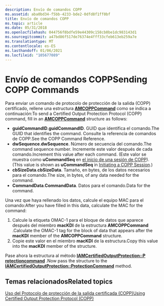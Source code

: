 ```yaml
---
description: Envío de comandos COPP
ms.assetid: aba0bd34-f5bb-4233-bde2-0dfd8f1ff0bf
title: Envío de comandos COPP
ms.topic: article
ms.date: 05/31/2018
ms.openlocfilehash: 044756f8bdfe59e44309c158cb0be1dc983143d1
ms.sourcegitcommit: a47bd86f517de76374e4fff33cfeb613eb259a7e
ms.translationtype: MT
ms.contentlocale: es-ES
ms.lasthandoff: 01/06/2021
ms.locfileid: "105677089"
---
```

# <a name="sending-copp-commands"></a><span data-ttu-id="799e3-103">Envío de comandos COPP</span><span class="sxs-lookup"><span data-stu-id="799e3-103">Sending COPP Commands</span></span>

<span data-ttu-id="799e3-104">Para enviar un comando de protocolo de protección de la salida (COPP) certificado, rellene una estructura [**AMCOPPCommand**](/windows/win32/api/strmif/ns-strmif-amcoppcommand) como se indica a continuación:</span><span class="sxs-lookup"><span data-stu-id="799e3-104">To send a Certified Output Protection Protocol (COPP) command, fill in an [**AMCOPPCommand**](/windows/win32/api/strmif/ns-strmif-amcoppcommand) structure as follows:</span></span>

-   <span data-ttu-id="799e3-105">**guidCommandID**.</span><span class="sxs-lookup"><span data-stu-id="799e3-105">**guidCommandID**.</span></span> <span data-ttu-id="799e3-106">GUID que identifica el comando.</span><span class="sxs-lookup"><span data-stu-id="799e3-106">The GUID that identifies the command.</span></span> <span data-ttu-id="799e3-107">Consulte la referencia de comandos de COPP.</span><span class="sxs-lookup"><span data-stu-id="799e3-107">See the COPP Command Reference.</span></span>
-   <span data-ttu-id="799e3-108">**dwSequence**.</span><span class="sxs-lookup"><span data-stu-id="799e3-108">**dwSequence**.</span></span> <span data-ttu-id="799e3-109">Número de secuencia del comando.</span><span class="sxs-lookup"><span data-stu-id="799e3-109">The command sequence number.</span></span> <span data-ttu-id="799e3-110">Incremente este valor después de cada comando.</span><span class="sxs-lookup"><span data-stu-id="799e3-110">Increment this value after each command.</span></span> <span data-ttu-id="799e3-111">(Este valor se muestra como **uCommandSeq** en [el inicio de una sesión de COPP](initiating-a-copp-session.md)).</span><span class="sxs-lookup"><span data-stu-id="799e3-111">(This value is shown as **uCommandSeq** in [Initiating a COPP Session](initiating-a-copp-session.md).)</span></span>
-   <span data-ttu-id="799e3-112">**cbSizeData**.</span><span class="sxs-lookup"><span data-stu-id="799e3-112">**cbSizeData**.</span></span> <span data-ttu-id="799e3-113">Tamaño, en bytes, de los datos necesarios para el comando.</span><span class="sxs-lookup"><span data-stu-id="799e3-113">The size, in bytes, of any data needed for the command.</span></span>
-   <span data-ttu-id="799e3-114">**CommandData**.</span><span class="sxs-lookup"><span data-stu-id="799e3-114">**CommandData**.</span></span> <span data-ttu-id="799e3-115">Datos para el comando.</span><span class="sxs-lookup"><span data-stu-id="799e3-115">Data for the command.</span></span>

<span data-ttu-id="799e3-116">Una vez que haya rellenado los datos, calcule el equipo MAC para el comando:</span><span class="sxs-lookup"><span data-stu-id="799e3-116">After you have filled in this data, calculate the MAC for the command:</span></span>

1.  <span data-ttu-id="799e3-117">Calcule la etiqueta OMAC-1 para el bloque de datos que aparece después del miembro **macKDI** de la estructura **AMCOPPCommand** .</span><span class="sxs-lookup"><span data-stu-id="799e3-117">Calculate the OMAC-1 tag for the block of data that appears after the **macKDI** member of the **AMCOPPCommand** structure.</span></span>
2.  <span data-ttu-id="799e3-118">Copie este valor en el miembro **macKDI** de la estructura.</span><span class="sxs-lookup"><span data-stu-id="799e3-118">Copy this value into the **macKDI** member of the structure.</span></span>

<span data-ttu-id="799e3-119">Pase ahora la estructura al método [**IAMCertifiedOutputProtection::P rotectioncommand**](/windows/desktop/api/Strmif/nf-strmif-iamcertifiedoutputprotection-protectioncommand) .</span><span class="sxs-lookup"><span data-stu-id="799e3-119">Now pass the structure to the [**IAMCertifiedOutputProtection::ProtectionCommand**](/windows/desktop/api/Strmif/nf-strmif-iamcertifiedoutputprotection-protectioncommand) method.</span></span>

## <a name="related-topics"></a><span data-ttu-id="799e3-120">Temas relacionados</span><span class="sxs-lookup"><span data-stu-id="799e3-120">Related topics</span></span>

<dl> <dt>

[<span data-ttu-id="799e3-121">Uso del Protocolo de protección de la salida certificada (COPP)</span><span class="sxs-lookup"><span data-stu-id="799e3-121">Using Certified Output Protection Protocol (COPP)</span></span>](using-certified-output-protection-protocol--copp.md)
</dt> </dl>

 

 



